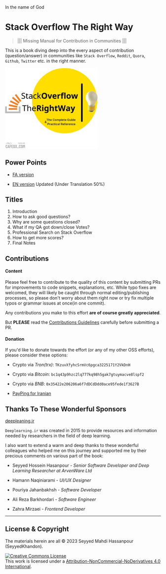 In the name of God

# Stack Overflow The Right Way

> ||| Missing Manual for Contribution in Communities |||

This is a book diving deep into the every aspect of contribution (question/answer) in communities like `Stack Overflow`, `Reddit`, `Quora`, `Github`, `Twitter` etc. in the right manner.

<img src="cover.png" width="300" alt="stackoverflow the right way - book cover"/>

## Power Points

- [FA version](stackoverflow-the-right-way.pptx)

- [EN version](stackoverflow-the-right-way-en.pptx) Updated (Under Translation 50%)

## Titles

1. Introduction
2. How to ask good questions?
3. Why are some questions closed?
4. What if my QA got down/close Votes?
5. Professional Search on Stack Overflow
6. How to get more scores?
7. Final Notes

## Contributions

#### Content

Please feel free to contribute to the quality of this content by submitting PRs for improvements to code snippets, explanations, etc. While typo fixes are welcomed, they will likely be caught through normal editing/publishing processes, so please don't worry about them right now or try fix multiple typos or grammar issues at once(in one commit).

Any contributions you make to this effort **are of course greatly appreciated**.

But **PLEASE** read the [Contributions Guidelines](contributing.md) carefully before submitting a PR.

#### Donation

If you'd like to donate towards the effort (or any of my other OSS efforts), please consider these options:

- Crypto via _Tron(trx)_: `TKzuvXfyhcSrmVc6pgca3225171Y2VkDnH`
- Crypto via _Bitcoin_: `bc1q43p9hzc2lq777kq98h5gak7gtuymacve8lspf2`
- Crypto via _BNB_: `0x35422e206206a6f7dDCdDdd0ace95fede1f3627B`

- [PayPing for Iranian](https://www.payping.ir/d/PB73)

## Thanks To These Wonderful Sponsors

[deepleaning.ir](https://deeplearning.ir/)

`Deeplearning.ir` was created in 2015 to provide resources and information needed by researchers in the field of deep learning.

I also want to extend a warm and deep thanks to these wonderful colleagues who helped me on this journey and supported me by their precious comments on various part of the book:

- Seyyed Hossein Hasanpour - _Senior Software Developer and Deep Learning Researcher at ArvenWare Ltd_

- Hamann Naqiniarami - _UI/UX Designer_

- Pouriya Jahanbakhsh - _Software Developer_

- Ali Reza Barkhordari - _Software Engineer_

- Zahra Mirzaei - _Frontend Developer_

---

## License & Copyright

The materials herein are all &copy; 2023 Seyyed Mahdi Hassanpour (SeyyedKhandon).

<a rel="license" href="http://creativecommons.org/licenses/by-nc-nd/4.0/"><img alt="Creative Commons License" style="border-width:0" src="https://i.creativecommons.org/l/by-nc-nd/4.0/88x31.png" /></a><br />This work is licensed under a <a rel="license" href="http://creativecommons.org/licenses/by-nc-nd/4.0/">Attribution-NonCommercial-NoDerivatives 4.0 International</a>.
